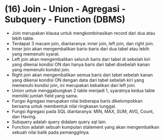 # (16) Join - Union - Agregasi - Subquery - Function (DBMS)
- Join merupakan klausa untuk mengkombinasikan record dari dua atau lebih table.
- Terdapat 3 macam join, diantaranya: inner join, left join, dan right join.
- Inner join akan mengembalikan baris-baris dari dua tabel atau lebih yang memenuhi syarat.
- Left join akan mengembalikan seluruh baris dari tabel di sebelah kiri yang dikenai kondisi ON dan hanya baris dari tabel disebelah kanan yang memenuhi kondisi join.
- Right join akan mengembalikan semua baris dari tabel sebelah kanan yang dikenai kondisi ON dengan data dari tabel sebelah kiri yang memenuhi kondisi join, ini merupakan kebalikan dari left join.
- Union untuk menggabungkan 2 table menjadi 1, syaratnya kedua table memiliki jumlah field yang sama.
- Fungsi Agregasi merupakan nilai beberapa baris dikelompokkan bersama untuk membentuk nilai ringkasan tunggal.
- Fungsi Agregasi pada SQL diantaranya: MIN, MAX, SUM, AVG, Count, dan Having.
- Subquery adalah query didalam query sql lain.
- Function adalah sebuah kumpulan statement yang akan mengembalikan sebuah nilai balik pada pemanggilnya.
